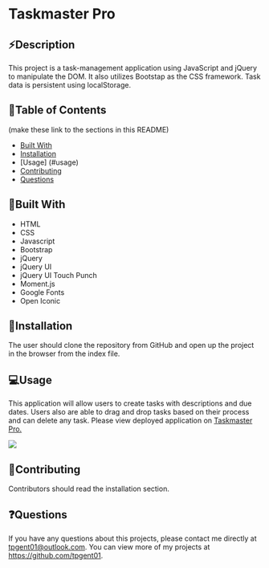 # Taskmaster Pro

## ⚡Description
This project is a task-management application using JavaScript and jQuery to manipulate the DOM. It also utilizes Bootstap as the CSS framework. Task data is persistent using localStorage.

## 📓Table of Contents
(make these link to the sections in this README)
* [Built With](#built-with)
* [Installation](#installation)
* [Usage] (#usage)
* [Contributing](#contributing)
* [Questions](#questions)

## 🎨Built With
* HTML
* CSS
* Javascript
* Bootstrap
* jQuery
* jQuery UI
* jQuery UI Touch Punch
* Moment.js
* Google Fonts
* Open Iconic

## 🔌Installation
The user should clone the repository from GitHub and open up the project in the browser from the index file.

## 💻Usage
This application will allow users to create tasks with descriptions and due dates. Users also are able to drag and drop tasks based on their process and can delete any task.
Please view deployed application on [Taskmaster Pro.](https://tpgent01.github.io/taskmaster-pro/)

![](website.gif)

## 📌Contributing
Contributors should read the installation section.

## ❓Questions
If you have any questions about this projects, please contact me directly at tpgent01@outlook.com. 
You can view more of my projects at https://github.com/tpgent01.
